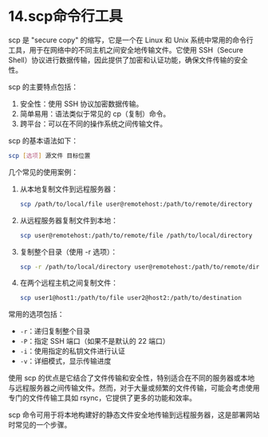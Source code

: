 # 14.scp命令行工具

scp 是 "secure copy" 的缩写，它是一个在 Linux 和 Unix 系统中常用的命令行工具，用于在网络中的不同主机之间安全地传输文件。它使用 SSH（Secure Shell）协议进行数据传输，因此提供了加密和认证功能，确保文件传输的安全性。

scp 的主要特点包括：

1. 安全性：使用 SSH 协议加密数据传输。
2. 简单易用：语法类似于常见的 cp（复制）命令。
3. 跨平台：可以在不同的操作系统之间传输文件。

scp 的基本语法如下：

```bash
scp [选项] 源文件 目标位置
```

几个常见的使用案例：

1. 从本地复制文件到远程服务器：

   ```bash
   scp /path/to/local/file user@remotehost:/path/to/remote/directory
   ```

2. 从远程服务器复制文件到本地：

   ```bash
   scp user@remotehost:/path/to/remote/file /path/to/local/directory
   ```

3. 复制整个目录（使用 -r 选项）：

   ```bash
   scp -r /path/to/local/directory user@remotehost:/path/to/remote/directory
   ```

4. 在两个远程主机之间复制文件：

   ```bash
   scp user1@host1:/path/to/file user2@host2:/path/to/destination
   ```

常用的选项包括：

- `-r`：递归复制整个目录
- `-P`：指定 SSH 端口（如果不是默认的 22 端口）
- `-i`：使用指定的私钥文件进行认证
- `-v`：详细模式，显示传输进度

使用 scp 的优点是它结合了文件传输和安全性，特别适合在不同的服务器或本地与远程服务器之间传输文件。然而，对于大量或频繁的文件传输，可能会考虑使用专门的文件传输工具如 rsync，它提供了更多的功能和效率。

scp 命令可用于将本地构建好的静态文件安全地传输到远程服务器，这是部署网站时常见的一个步骤。